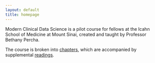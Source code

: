 ```yaml
---
layout: default
title: homepage
---
```


Modern Clinical Data Science is a pilot course for fellows at the Icahn School of Medicine at Mount Sinai, created and taught by Professor Bethany Percha.

The course is broken into [chapters](/chapters), which are accompanied by supplemental [readings](/readings). 
